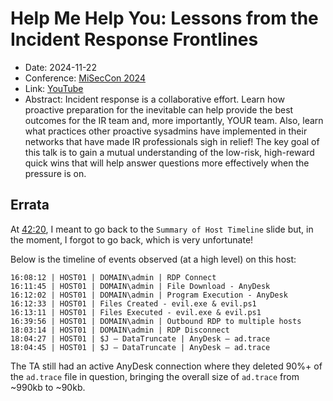 # Help Me Help You: Lessons from the Incident Response Frontlines

* Date: 2024-11-22
* Conference: [MiSecCon 2024](https://miseccon.misec.us/)
* Link: [YouTube](https://youtu.be/i7VvM5zEdDQ)
* Abstract: Incident response is a collaborative effort. Learn how proactive preparation for the inevitable can help provide the best outcomes for the IR team and, more importantly, YOUR team. Also, learn what practices other proactive sysadmins have implemented in their networks that have made IR professionals sigh in relief! The key goal of this talk is to gain a mutual understanding of the low-risk, high-reward quick wins that will help answer questions more effectively when the pressure is on.

## Errata

At [42:20](https://youtu.be/i7VvM5zEdDQ?t=2540), I meant to go back to the `Summary of Host Timeline` slide but, in the moment, I forgot to go back, which is very unfortunate!

Below is the timeline of events observed (at a high level) on this host:

```
16:08:12 | HOST01 | DOMAIN\admin | RDP Connect
16:11:45 | HOST01 | DOMAIN\admin | File Download - AnyDesk
16:12:02 | HOST01 | DOMAIN\admin | Program Execution - AnyDesk
16:12:33 | HOST01 | Files Created - evil.exe & evil.ps1
16:13:11 | HOST01 | Files Executed - evil.exe & evil.ps1
16:39:56 | HOST01 | DOMAIN\admin | Outbound RDP to multiple hosts
18:03:14 | HOST01 | DOMAIN\admin | RDP Disconnect 
18:04:27 | HOST01 | $J – DataTruncate | AnyDesk – ad.trace
18:04:45 | HOST01 | $J – DataTruncate | AnyDesk – ad.trace
```

The TA still had an active AnyDesk connection where they deleted 90%+ of the `ad.trace` file in question, bringing the overall size of `ad.trace` from ~990kb to ~90kb.

